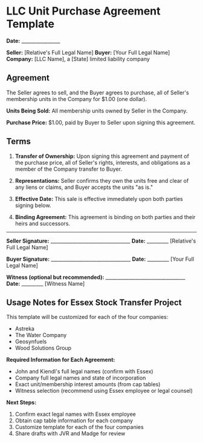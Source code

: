 # LLC Unit Purchase Agreement Template

**Date:** ________________

**Seller:** [Relative's Full Legal Name]
**Buyer:** [Your Full Legal Name]
**Company:** [LLC Name], a [State] limited liability company

## Agreement

The Seller agrees to sell, and the Buyer agrees to purchase, all of Seller's membership units in the Company for $1.00 (one dollar).

**Units Being Sold:** All membership units owned by Seller in the Company.

**Purchase Price:** $1.00, paid by Buyer to Seller upon signing this agreement.

## Terms

1. **Transfer of Ownership:** Upon signing this agreement and payment of the purchase price, all of Seller's rights, interests, and obligations as a member of the Company transfer to Buyer.

2. **Representations:** Seller confirms they own the units free and clear of any liens or claims, and Buyer accepts the units "as is."

3. **Effective Date:** This sale is effective immediately upon both parties signing below.

4. **Binding Agreement:** This agreement is binding on both parties and their heirs and successors.

---

**Seller Signature:** _________________________________ **Date:** _________
[Relative's Full Legal Name]

**Buyer Signature:** _________________________________ **Date:** _________
[Your Full Legal Name]

**Witness (optional but recommended):** _________________________________ **Date:** _________
[Witness Name]

## Usage Notes for Essex Stock Transfer Project

This template will be customized for each of the four companies:
- Astreka
- The Water Company
- Geosynfuels
- Wood Solutions Group

**Required Information for Each Agreement:**
- John and Kiendl's full legal names (confirm with Essex)
- Company full legal names and state of incorporation
- Exact unit/membership interest amounts (from cap tables)
- Witness selection (recommend using Essex employee or legal counsel)

**Next Steps:**
1. Confirm exact legal names with Essex employee
2. Obtain cap table information for each company
3. Customize template for each of the four companies
4. Share drafts with JVR and Madge for review